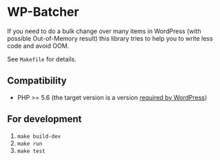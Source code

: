 # WP-Batcher

If you need to do a bulk change over many items in WordPress 
(with possible Out-of-Memory result) 
this library tries to help you to write less code and avoid OOM.

See `Makefile` for details.

## Compatibility
- PHP >= 5.6 (the target version is a version [required by WordPress](https://wordpress.org/about/requirements/))

## For development
1. `make build-dev`
2. `make run`
3. `make test`
